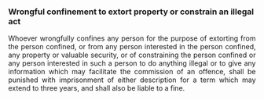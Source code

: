 ### Wrongful confinement to extort property or constrain an illegal act
<div style="text-align: justify">

Whoever wrongfully confines any person for the purpose of extorting from the person confined, or from any person interested in the person confined, any property or valuable security, or of constraining the person confined or any person interested in such a person to do anything illegal or to give any information which may facilitate the commission of an offence, shall be punished with imprisonment of either description for a term which may extend to three years, and shall also be liable to a fine.

</div>

